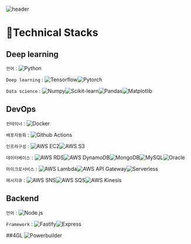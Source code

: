 ![header](https://capsule-render.vercel.app/api?type=waving&color=auto&height=200&section=header&text=Welcome%20to%20seungyeoniii%20github%20😎&fontSize=30&animation=twinking)

# 🔧Technical Stacks
## Deep learning

`언어` : <img alt="Python" src="https://img.shields.io/badge/Python-3776AB?style=flat&logo=Python&logoColor=white">

`Deep learning` : <img alt="Tensorflow" src="https://img.shields.io/badge/Tensorflow-FF6F00?style=flat&logo=Tensorflow&logoColor=white"><img alt="Pytorch" src="https://img.shields.io/badge/Pytorch-EE4C2C?style=flat&logo=Pytorch&logoColor=white">

`Data science` : <img alt="Numpy" src="https://img.shields.io/badge/Numpy-013243?style=flat&logo=Numpy&logoColor=white"><img alt="Scikit-learn" src="https://img.shields.io/badge/scikit-learn-F7931E?style=flat&logo=scikit-learn&logoColor=white"><img alt="Pandas" src="https://img.shields.io/badge/pandas-150458?style=flat&logo=pandas&logoColor=white"><img alt="Matplotlib" src="https://img.shields.io/badge/Matplotlib-000000?style=flat&logo=Matrix&logoColor=white">

## DevOps

`컨테이너` : <img alt="Docker" src="https://img.shields.io/badge/Docker-2496ED?style=flat&logo=Docker&logoColor=white">

`배포자동화` : <img alt="Github Actions" src="https://img.shields.io/badge/GitHub Actions-2088FF?style=flat&logo=GitHub Actions&logoColor=white">

`인프라구성` : <img alt="AWS EC2" src="https://img.shields.io/badge/AWS EC2-FF9900?style=flat&logo=Amazon EC2&logoColor=white"><img alt="AWS S3" src="https://img.shields.io/badge/AWS S3-569A31?style=flat&logo=Amazon S3&logoColor=white">


`데이터베이스` : <img alt="AWS RDS" src="https://img.shields.io/badge/AWS RDS-232F3E?style=flat&logo=Amazon AWS&logoColor=white"><img alt="AWS DynamoDB" src="https://img.shields.io/badge/AWS DynamoDB-4053D6?style=flat&logo=Amazon DynamoDB&logoColor=white"><img alt="MongoDB" src="https://img.shields.io/badge/MongoDB-8cbe68?style=flat&logo=MongoDB&logoColor=white"><img alt="MySQL" src="https://img.shields.io/badge/MySQL-4479A1?style=flat&logo=MySQL&logoColor=white"><img alt="Oracle" src="https://img.shields.io/badge/Oracle-F80000?style=flat&logo=Oracle&logoColor=white">

`마이크로서비스` : <img alt="AWS Lambda" src="https://img.shields.io/badge/AWS Lambda-FF9900?style=flat&logo=AWS Lambda&logoColor=white"><img alt="AWS API Gateway" src="https://img.shields.io/badge/AWS API Gateway-232F3E?style=flat&logo=Amazon AWS&logoColor=white"><img alt="Serverless" src="https://img.shields.io/badge/Serverless-FD5750?style=flat&logo=Serverless&logoColor=white">

`메시지큐` : <img alt="AWS SNS" src="https://img.shields.io/badge/AWS SNS-232F3E?style=flat&logo=Amazon AWS&logoColor=white"><img alt="AWS SQS" src="https://img.shields.io/badge/AWS SQS-232F3E?style=flat&logo=Amazon AWS&logoColor=white"><img alt="AWS Kinesis" src="https://img.shields.io/badge/AWS Kinesis-232F3E?style=flat&logo=Amazon AWS&logoColor=white">



## Backend

`언어` : <img alt="Node.js" src="https://img.shields.io/badge/Node.js-339933?style=flat&logo=Node.js&logoColor=white">

`Framework` : <img alt="Fastify" src="https://img.shields.io/badge/Fastify-000000?style=flat&logo=Fastify&logoColor=white"><img alt="Express" src="https://img.shields.io/badge/Express-000000?style=flat&logo=Express&logoColor=white">

##4GL <img alt="Powerbuilder" src="https://img.shields.io/badge/-informational-informational">







<!-- https://img.shields.io/badge/<LABEL>-<MESSAGE>-<COLOR> -->
